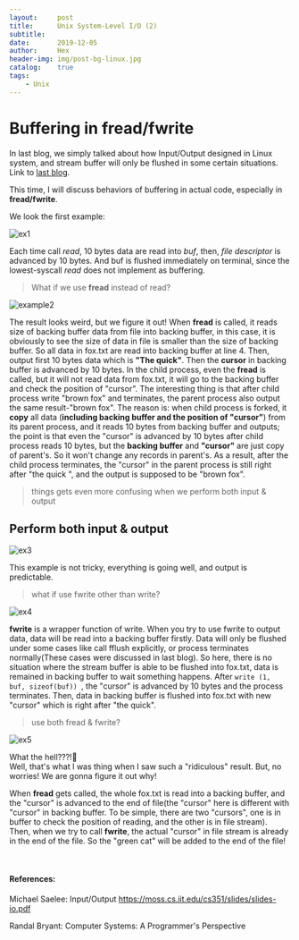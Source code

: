 ```yaml
---
layout:     post
title:      Unix System-Level I/O (2)
subtitle:   
date:       2019-12-05
author:     Hex
header-img: img/post-bg-linux.jpg
catalog:    true
tags:
    - Unix
---
```


# Buffering in fread/fwrite
In last blog, we simply talked about how Input/Output designed in Linux system, and stream buffer will only be flushed in some certain situations. Link to [last blog](http://doitzhong.com/2019/12/04/Unix-System-Level-I-O/).

This time, I will discuss behaviors of buffering in actual code, especially in **fread/fwrite**.


We look the first example:    

![ex1](https://tva1.sinaimg.cn/large/006tNbRwgy1g9rcice1dhj30ye0j2q5r.jpg)

Each time call *read*, 10 bytes data are read into *buf*, then, *file descriptor* is advanced by 10 bytes. And buf is flushed immediately on terminal, since the lowest-syscall *read* does not implement as buffering.

> What if we use **fread** instead of read?  

![example2](https://tva1.sinaimg.cn/large/006tNbRwgy1g9rcueb19kj30yy0m2wht.jpg)

The result looks weird, but we figure it out! When **fread** is called, it reads size of backing buffer data from file into backing buffer, in this case, it is obviously to see the size of data in file is smaller than the size of backing buffer. So all data in fox.txt are read into backing buffer at line 4. Then, output first 10 bytes data which is **"The quick"**. Then the **cursor** in backing buffer is advanced by 10 bytes. In the child process, even the **fread** is called, but it will not read data from fox.txt, it will go to the backing buffer and check the position of "cursor". The interesting thing is that after child process write "brown fox" and terminates, the parent process also output the same result-"brown fox". The reason is: when child process is forked, it **copy** all data (**including backing buffer and the position of "cursor"**) from its parent process, and it reads 10 bytes from backing buffer and outputs; the point is that even the "cursor" is advanced by 10 bytes after child process reads 10 bytes, but the **backing buffer** and **"cursor"** are just copy of parent's. So it won't change any records in parent's. As a result, after the child process terminates, the "cursor" in the parent process is still right after "the quick ", and the output is supposed to be "brown fox".


> things gets even more confusing when we perform both input & output

## Perform both input & output
![ex3](https://tva1.sinaimg.cn/large/006tNbRwgy1g9rdj9pgq0j30yy0g0jtl.jpg)

This example is not tricky, everything is going well, and output is predictable.

> what if use fwrite other than write?

![ex4](https://tva1.sinaimg.cn/large/006tNbRwgy1g9rdxh0yl0j30yy0iumzz.jpg)

**fwrite** is a wrapper function of write. When you try to use fwrite to output data, data will be read into a backing buffer firstly. Data will only be flushed under some cases like call fflush explicitly, or process terminates normally(These cases were discussed in last blog). So here, there is no situation where the stream buffer is able to be flushed into fox.txt, data is remained in backing buffer to wait something happens. After ```write (1, buf, sizeof(buf)) ```, the "cursor" is advanced by 10 bytes and the process terminates. Then, data in backing buffer is flushed into fox.txt with new "cursor" which is right after "the quick".

> use both fread & fwrite?

![ex5](https://tva1.sinaimg.cn/large/006tNbRwgy1g9red9dqmsj30yy0iutbi.jpg)

What the hell???!🥶  
Well, that's what I was thing when I saw such a "ridiculous" result.
But, no worries! We are gonna figure it out why!

When **fread** gets called, the whole fox.txt is read into a backing buffer, and the "cursor" is advanced to the end of file(the "cursor" here is different with "cursor" in backing buffer. To be simple, there are two "cursors", one is in buffer to check the position of reading, and the other is in file stream). Then, when we try to call **fwrite**, the actual "cursor" in file stream is already in the end of the file. So the "green cat" will be added to the end of the file!


<br>

#### References:
Michael Saelee: Input/Output  <https://moss.cs.iit.edu/cs351/slides/slides-io.pdf>

Randal Bryant: Computer Systems: A Programmer's Perspective
